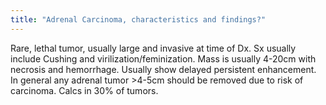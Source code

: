 ```yaml
---
title: "Adrenal Carcinoma, characteristics and findings?"
---
```

Rare, lethal tumor, usually large and invasive at time of Dx. Sx usually include Cushing and virilization/feminization. Mass is usually 4-20cm with necrosis and hemorrhage. Usually show delayed persistent enhancement. In general any adrenal tumor &gt;4-5cm should be removed due to risk of carcinoma. Calcs in 30% of tumors.

